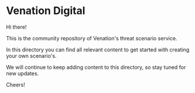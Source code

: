 # Venation Digital 

Hi there! 

This is the community repository of Venation's threat scenario service.

In this directory you can find all relevant content to get started with creating your own scenario's. 

We will continue to keep adding content to this directory, so stay tuned for new updates.


Cheers!

